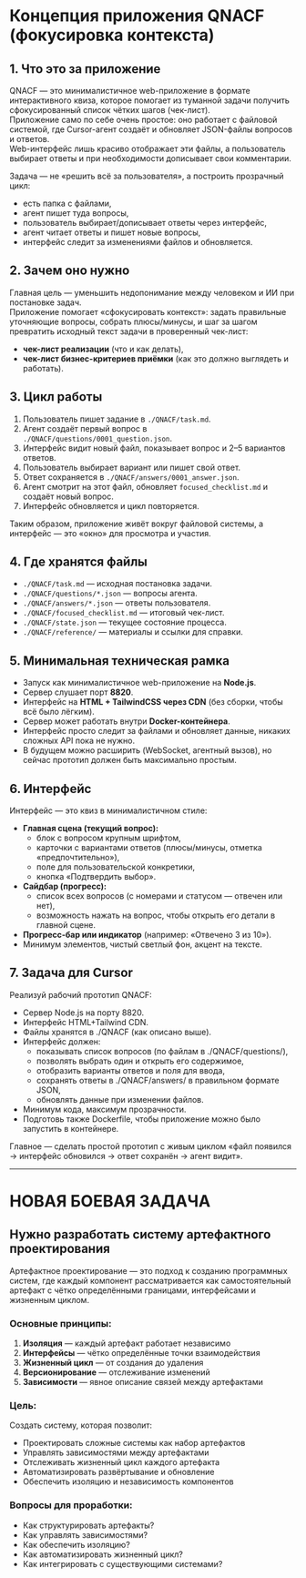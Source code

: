 # Концепция приложения QNACF (фокусировка контекста)

## 1. Что это за приложение
QNACF — это минималистичное web-приложение в формате интерактивного квиза, которое помогает из туманной задачи получить сфокусированный список чётких шагов (чек-лист).  
Приложение само по себе очень простое: оно работает с файловой системой, где Cursor-агент создаёт и обновляет JSON-файлы вопросов и ответов.  
Web-интерфейс лишь красиво отображает эти файлы, а пользователь выбирает ответы и при необходимости дописывает свои комментарии.  

Задача — не «решить всё за пользователя», а построить прозрачный цикл:
- есть папка с файлами,
- агент пишет туда вопросы,
- пользователь выбирает/дописывает ответы через интерфейс,
- агент читает ответы и пишет новые вопросы,
- интерфейс следит за изменениями файлов и обновляется.

## 2. Зачем оно нужно
Главная цель — уменьшить недопонимание между человеком и ИИ при постановке задач.  
Приложение помогает «сфокусировать контекст»: задать правильные уточняющие вопросы, собрать плюсы/минусы, и шаг за шагом превратить исходный текст задачи в проверенный чек-лист:
- **чек-лист реализации** (что и как делать),
- **чек-лист бизнес-критериев приёмки** (как это должно выглядеть и работать).

## 3. Цикл работы
1. Пользователь пишет задание в `./QNACF/task.md`.
2. Агент создаёт первый вопрос в `./QNACF/questions/0001_question.json`.
3. Интерфейс видит новый файл, показывает вопрос и 2–5 вариантов ответов.
4. Пользователь выбирает вариант или пишет свой ответ.
5. Ответ сохраняется в `./QNACF/answers/0001_answer.json`.
6. Агент смотрит на этот файл, обновляет `focused_checklist.md` и создаёт новый вопрос.
7. Интерфейс обновляется и цикл повторяется.

Таким образом, приложение живёт вокруг файловой системы, а интерфейс — это «окно» для просмотра и участия.

## 4. Где хранятся файлы
- `./QNACF/task.md` — исходная постановка задачи.
- `./QNACF/questions/*.json` — вопросы агента.
- `./QNACF/answers/*.json` — ответы пользователя.
- `./QNACF/focused_checklist.md` — итоговый чек-лист.
- `./QNACF/state.json` — текущее состояние процесса.
- `./QNACF/reference/` — материалы и ссылки для справки.

## 5. Минимальная техническая рамка
- Запуск как минималистичное web-приложение на **Node.js**.
- Сервер слушает порт **8820**.
- Интерфейс на **HTML + TailwindCSS через CDN** (без сборки, чтобы всё было лёгким).
- Сервер может работать внутри **Docker-контейнера**.
- Интерфейс просто следит за файлами и обновляет данные, никаких сложных API пока не нужно.
- В будущем можно расширить (WebSocket, агентный вызов), но сейчас прототип должен быть максимально простым.

## 6. Интерфейс
Интерфейс — это квиз в минималистичном стиле:
- **Главная сцена (текущий вопрос):**
  - блок с вопросом крупным шрифтом,
  - карточки с вариантами ответов (плюсы/минусы, отметка «предпочтительно»),
  - поле для пользовательской конкретики,
  - кнопка «Подтвердить выбор».
- **Сайдбар (прогресс):**
  - список всех вопросов (с номерами и статусом — отвечен или нет),
  - возможность нажать на вопрос, чтобы открыть его детали в главной сцене.
- **Прогресс-бар или индикатор** (например: «Отвечено 3 из 10»).
- Минимум элементов, чистый светлый фон, акцент на тексте.

## 7. Задача для Cursor
Реализуй рабочий прототип QNACF:
- Сервер Node.js на порту 8820.
- Интерфейс HTML+Tailwind CDN.
- Файлы хранятся в ./QNACF (как описано выше).
- Интерфейс должен:
  - показывать список вопросов (по файлам в ./QNACF/questions/),
  - позволять выбрать один и открыть его содержимое,
  - отобразить варианты ответов и поля для ввода,
  - сохранять ответы в ./QNACF/answers/ в правильном формате JSON,
  - обновлять данные при изменении файлов.
- Минимум кода, максимум прозрачности.
- Подготовь также Dockerfile, чтобы приложение можно было запустить в контейнере.

Главное — сделать простой прототип с живым циклом «файл появился → интерфейс обновился → ответ сохранён → агент видит».

---

# НОВАЯ БОЕВАЯ ЗАДАЧА

## Нужно разработать систему артефактного проектирования

Артефактное проектирование — это подход к созданию программных систем, где каждый компонент рассматривается как самостоятельный артефакт с чётко определёнными границами, интерфейсами и жизненным циклом.

### Основные принципы:
1. **Изоляция** — каждый артефакт работает независимо
2. **Интерфейсы** — чётко определённые точки взаимодействия
3. **Жизненный цикл** — от создания до удаления
4. **Версионирование** — отслеживание изменений
5. **Зависимости** — явное описание связей между артефактами

### Цель:
Создать систему, которая позволит:
- Проектировать сложные системы как набор артефактов
- Управлять зависимостями между артефактами
- Отслеживать жизненный цикл каждого артефакта
- Автоматизировать развёртывание и обновление
- Обеспечить изоляцию и независимость компонентов

### Вопросы для проработки:
- Как структурировать артефакты?
- Как управлять зависимостями?
- Как обеспечить изоляцию?
- Как автоматизировать жизненный цикл?
- Как интегрировать с существующими системами?